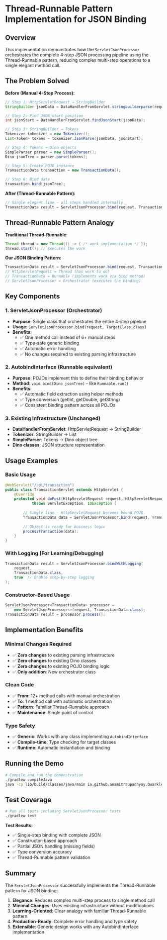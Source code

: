 # Thread-Runnable Pattern Implementation for JSON Binding

## Overview

This implementation demonstrates how the `ServletJsonProcessor` orchestrates the complete 4-step JSON processing pipeline using the Thread-Runnable pattern, reducing complex multi-step operations to a single elegant method call.

## The Problem Solved

**Before (Manual 4-Step Process):**
```java
// Step 1: HttpServletRequest → StringBuilder
StringBuilder jsonData = DataHandlerFromServlet.stringbuilderparse(request);

// Step 2: Find JSON start position
int jsonStart = DataHandlerFromServlet.findJsonStart(jsonData);

// Step 3: StringBuilder → Tokens  
Tokenizer tokenizer = new Tokenizer();
List<Token> tokens = tokenizer.JsonParse(jsonData, jsonStart);

// Step 4: Tokens → Dino objects
SimpleParser parser = new SimpleParser();
Dino jsonTree = parser.parse(tokens);

// Step 5: Create POJO instance
TransactionData transaction = new TransactionData();

// Step 6: Bind data
transaction.bind(jsonTree);
```

**After (Thread-Runnable Pattern):**
```java
// Single elegant line - all steps handled internally
TransactionData result = ServletJsonProcessor.bind(request, TransactionData.class);
```

## Thread-Runnable Pattern Analogy

**Traditional Thread-Runnable:**
```java
Thread thread = new Thread(() -> { /* work implementation */ });
thread.start(); // Executes the work
```

**Our JSON Binding Pattern:**
```java
TransactionData result = ServletJsonProcessor.bind(request, TransactionData.class);
// HttpServletRequest = Thread (has work to do)
// TransactionData = Runnable (implements work via bind method)
// ServletJsonProcessor = Orchestrator (executes the binding)
```

## Key Components

### 1. ServletJsonProcessor (Orchestrator)
- **Purpose**: Single class that orchestrates the entire 4-step pipeline
- **Usage**: `ServletJsonProcessor.bind(request, TargetClass.class)`
- **Benefits**: 
  - ✅ One method call instead of 6+ manual steps
  - ✅ Type-safe generic binding
  - ✅ Automatic error handling
  - ✅ No changes required to existing parsing infrastructure

### 2. AutobindInterface (Runnable equivalent)
- **Purpose**: POJOs implement this to define their binding behavior
- **Method**: `void bind(Dino jsonTree)` - like `Runnable.run()`
- **Benefits**: 
  - ✅ Automatic field extraction using helper methods
  - ✅ Type conversion (getInt, getDouble, getString)
  - ✅ Consistent binding pattern across all POJOs

### 3. Existing Infrastructure (Unchanged)
- **DataHandlerFromServlet**: HttpServletRequest → StringBuilder
- **Tokenizer**: StringBuilder → List<Token>
- **SimpleParser**: Tokens → Dino object tree
- **Dino classes**: JSON structure representation

## Usage Examples

### Basic Usage
```java
@WebServlet("/api/transaction")
public class TransactionServlet extends HttpServlet {
    @Override
    protected void doPost(HttpServletRequest request, HttpServletResponse response) 
            throws ServletException, IOException {
        
        // Single line - HttpServletRequest becomes bound POJO
        TransactionData data = ServletJsonProcessor.bind(request, TransactionData.class);
        
        // Object is ready for business logic
        processTransaction(data);
    }
}
```

### With Logging (For Learning/Debugging)
```java
TransactionData result = ServletJsonProcessor.bindWithLogging(
    request, 
    TransactionData.class, 
    true  // Enable step-by-step logging
);
```

### Constructor-Based Usage
```java
ServletJsonProcessor<TransactionData> processor = 
    new ServletJsonProcessor<>(request, TransactionData.class);
TransactionData result = processor.process();
```

## Implementation Benefits

### Minimal Changes Required
- ✅ **Zero changes** to existing parsing infrastructure
- ✅ **Zero changes** to existing Dino classes
- ✅ **Zero changes** to existing POJO binding logic
- ✅ **Only addition**: New orchestrator class

### Clean Code
- ✅ **From**: 12+ method calls with manual orchestration
- ✅ **To**: 1 method call with automatic orchestration
- ✅ **Pattern**: Familiar Thread-Runnable approach
- ✅ **Maintenance**: Single point of control

### Type Safety
- ✅ **Generic**: Works with any class implementing `AutobindInterface`
- ✅ **Compile-time**: Type checking for target classes
- ✅ **Runtime**: Automatic instantiation and binding

## Running the Demo

```bash
# Compile and run the demonstration
./gradlew compileJava
java -cp lib/build/classes/java/main io.github.anamitraupadhyay.Quarklets.experimetal.servlet.ThreadRunnablePatternDemo
```

## Test Coverage

```bash
# Run all tests including ServletJsonProcessor tests
./gradlew test
```

**Test Results:**
- ✅ Single-step binding with complete JSON
- ✅ Constructor-based approach
- ✅ Partial JSON handling (missing fields)
- ✅ Type conversion accuracy
- ✅ Thread-Runnable pattern validation

## Summary

The `ServletJsonProcessor` successfully implements the Thread-Runnable pattern for JSON binding:

1. **Elegance**: Reduces complex multi-step process to single method call
2. **Minimal Changes**: Uses existing infrastructure without modifications
3. **Learning-Oriented**: Clear analogy with familiar Thread-Runnable pattern
4. **Production-Ready**: Complete error handling and type safety
5. **Extensible**: Generic design works with any AutobindInterface implementation

